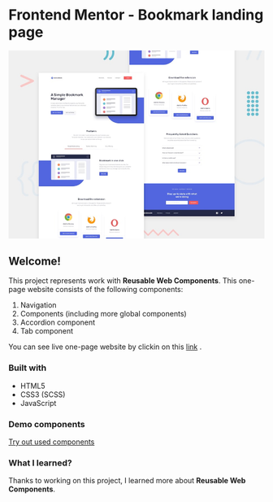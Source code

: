 # Frontend Mentor - Bookmark landing page

![Design preview for the Bookmark landing page coding challenge](./design/desktop-preview.jpg)

## Welcome!

This project represents work with **Reusable Web Components**. This one-page website consists of the following components: 

1. Navigation
2. Components (including more global components)
3. Accordion component
4. Tab component

You can see live one-page website by clickin on this [link](https://milankg95.github.io/bookmark-landing-page-master/) .

### Built with

- HTML5
- CSS3 (SCSS)
- JavaScript

### Demo components

[Try out used components](https://milankg95.github.io/bookmark-landing-page-master/examples.html)

### What I learned?

Thanks to working on this project, I learned more about **Reusable Web Components**. 
